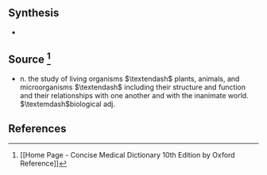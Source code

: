 ## Synthesis
- 
## Source [^1]
- n. the study of living organisms $\textendash$ plants, animals, and microorganisms $\textendash$ including their structure and function and their relationships with one another and with the inanimate world. $\textemdash$biological adj.
## References

[^1]: [[Home Page - Concise Medical Dictionary 10th Edition by Oxford Reference]]